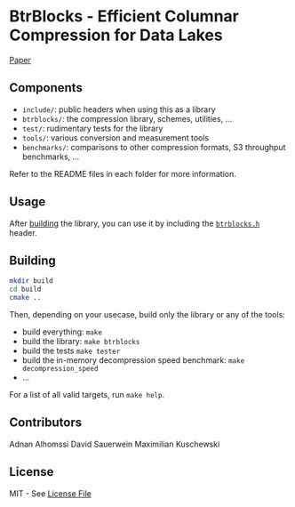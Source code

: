 # BtrBlocks - Efficient Columnar Compression for Data Lakes

[Paper](https://bit.ly/btrblocks)

## Components

- `include/`: public headers when using this as a library
- `btrblocks/`: the compression library, schemes, utilities, ...
- `test/`: rudimentary tests for the library
- `tools/`: various conversion and measurement tools
- `benchmarks/`: comparisons to other compression formats, S3 throughput benchmarks, ...

Refer to the README files in each folder for more information.

## Usage

After [building](#building) the library, you can use it by including the [`btrblocks.h`](btrblocks/btrblocks.h) header.

## Building

``` sh
mkdir build 
cd build
cmake ..
```

Then, depending on your usecase, build only the library or any of the tools:
- build everything: `make`
- build the library: `make btrblocks`
- build the tests `make tester`
- build the in-memory decompression speed benchmark: `make decompression_speed`
- ...

For a list of all valid targets, run `make help`.

## Contributors

Adnan Alhomssi
David Sauerwein
Maximilian Kuschewski

## License

MIT - See [License File](LICENSE)
